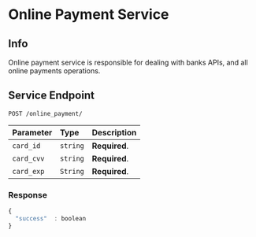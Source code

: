 # Online Payment Service

## Info
Online payment service is responsible for dealing with banks APIs, and all online payments operations. 


## Service Endpoint


```http
POST /online_payment/
```

| Parameter | Type | Description |
| :--- | :--- | :--- |
| `card_id` | `string` | **Required**. |
| `card_cvv` | `string` | **Required**. |
| `card_exp` | `String` | **Required**. |

### Response

```javascript
{
  "success"  : boolean
}

```

